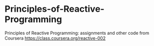 # Principles-of-Reactive-Programming
Principles of Reactive Programming: assignments and other code from Coursera https://class.coursera.org/reactive-002
